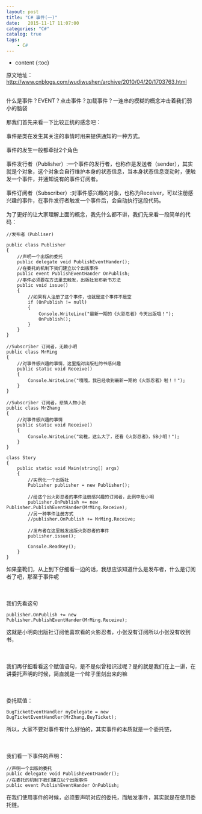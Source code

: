 ```yaml
---
layout: post
title: "C# 事件(一)"
date:   2015-11-17 11:07:00 
categories: "C#"
catalog: true
tags: 
    - C#
---
```


* content
{:toc}

原文地址： http://www.cnblogs.com/wudiwushen/archive/2010/04/20/1703763.html<br/>   

<br/>   
什么是事件？EVENT？点击事件？加载事件？一连串的模糊的概念冲击着我们弱小的脑袋<br/>   
<br/>   
那我们首先来看一下比较正统的感念吧：<br/>   
<br/>   
事件是类在发生其关注的事情时用来提供通知的一种方式。<br/>   
<br/>   
事件的发生一般都牵扯2个角色<br/>   
<br/>   
事件发行者（Publisher）:一个事件的发行者，也称作是发送者（sender），其实就是个对象，这个对象会自行维护本身的状态信息，当本身状态信息变动时，便触发一个事件，并通知说有的事件订阅者。<br/>   
<br/>   
事件订阅者（Subscriber）:对事件感兴趣的对象，也称为Receiver，可以注册感兴趣的事件，在事件发行者触发一个事件后，会自动执行这段代码。<br/>   
<br/>   
为了更好的让大家理解上面的概念，我先什么都不讲，我们先来看一段简单的代码：<br/>   

	//发布者（Publiser)

    public class Publisher   
    {   
        //声明一个出版的委托   
        public delegate void PublishEventHander();   
        //在委托的机制下我们建立以个出版事件   
        public event PublishEventHander OnPublish;   
        //事件必须要在方法里去触发，出版社发布新书方法   
        public void issue()   
        {   
            //如果有人注册了这个事件，也就是这个事件不是空   
            if (OnPublish != null)   
            {   
                Console.WriteLine("最新一期的《火影忍者》今天出版哦！");   
                OnPublish();   
            }   
        }   
    }   

    //Subscriber 订阅者，无赖小明   
    public class MrMing   
    {   
        //对事件感兴趣的事情，这里指对出版社的书感兴趣   
        public static void Receive()   
        {   
            Console.WriteLine("嘎嘎，我已经收到最新一期的《火影忍者》啦！！");       
        }   
    }   
    
    //Subscriber 订阅者，悲情人物小张   
    public class MrZhang   
    {   
        //对事件感兴趣的事情   
        public static void Receive()   
        {   
            Console.WriteLine("幼稚，这么大了，还看《火影忍者》，SB小明！");   
        }   
    }   

    class Story   
    {   
        public static void Main(string[] args)   
        {   
            //实例化一个出版社   
            Publisher publisher = new Publisher();   

            //给这个出火影忍者的事件注册感兴趣的订阅者，此例中是小明   
            publisher.OnPublish += new Publisher.PublishEventHander(MrMing.Receive);   
            //另一种事件注册方式   
            //publisher.OnPublish += MrMing.Receive;   

            //发布者在这里触发出版火影忍者的事件   
            publisher.issue();   

            Console.ReadKey();   
        }   
    }   

如果童靴们，从上到下仔细看一边的话，我想应该知道什么是发布者，什么是订阅者了吧，那至于事件呢<br/>   
<br/>   
我们先看这句<br/>   

	publisher.OnPublish += new Publisher.PublishEventHander(MrMing.Receive);

这就是小明向出版社订阅他喜欢看的火影忍者，小张没有订阅所以小张没有收到书，<br/>    
<br/>   
我们再仔细看看这个赋值语句，是不是似曾相识过呢？是的就是我们在上一讲，在讲委托声明的时候，简直就是一个眸子里刻出来的嘛<br/>   
<br/>   
委托赋值：<br/>   

	BugTicketEventHandler myDelegate = new BugTicketEventHandler(MrZhang.BuyTicket);

所以，大家不要对事件有什么好怕的，其实事件的本质就是一个委托链，<br/>   
<br/>   
我们看一下事件的声明：<br/>   

	//声明一个出版的委托
	public delegate void PublishEventHander();
	//在委托的机制下我们建立以个出版事件
	public event PublishEventHander OnPublish;

在我们使用事件的时候，必须要声明对应的委托，而触发事件，其实就是在使用委托链。